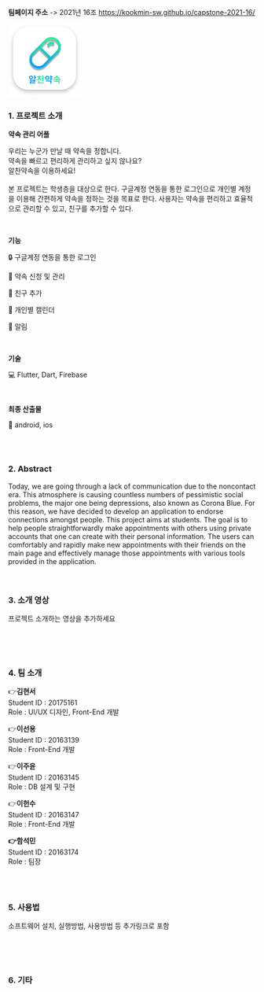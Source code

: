 **팀페이지 주소** -> 2021년 16조 https://kookmin-sw.github.io/capstone-2021-16/

![img2](./img2.png)

### 1. 프로젝트 소개

  **약속 관리 어플**

우리는 누군가 만날 때 약속을 정합니다. <br>
약속을 빠르고 편리하게 관리하고 싶지 않나요? <br> 
알찬약속을 이용하세요! <br>
<br>
본 프로젝트는 학생층을 대상으로 한다. 구글계정 연동을 통한 로그인으로 개인별 계정을 이용해 간편하게 약속을 정하는 것을 목표로 한다. 사용자는 약속을 편리하고 효율적으로 관리할 수 있고, 친구를 추가할 수 있다.

<br>

**기능** 

:lock: 구글계정 연동을 통한 로그인

:pushpin: 약속 신청 및 관리

:couple: 친구 추가

:calendar: 개인별 캘린더

:bell: 알림



<br>

**기술**

:computer: Flutter, Dart, Firebase

<br>

**최종 산출물**

:iphone: android, ios

<br>
<br>

### 2. Abstract<br>
Today, we are going through a lack of communication due to the noncontact era. This atmosphere is causing countless numbers of pessimistic social problems, the major one being depressions, also known as Corona Blue. For this reason, we have decided to develop an application to endorse connections amongst people. This project aims at students. The goal is to help people straightforwardly make appointments with others using private accounts that one can create with their personal information. The users can comfortably and rapidly make new appointments with their friends on the main page and effectively manage those appointments with various tools provided in the application.
<br>
<br>
<br>

### 3. 소개 영상

프로젝트 소개하는 영상을 추가하세요

<br>
<br>
<br>

### 4. 팀 소개

:point_right:**김현서**   
   Student ID : 20175161   
   Role : UI/UX 디자인, Front-End 개발
  <br>   

:point_right:**이선용**<br>
Student ID : 20163139 <br>
Role : Front-End 개발
   <br>

:point_right:**이주윤**<br>
Student ID : 20163145 <br>
Role : DB 설계 및 구현
   <br>

:point_right:**이헌수** <br>
Student ID : 20163147 <br>
Role : Front-End 개발
   <br>    

**:point_right:함석민** <br>
Student ID : 20163174 <br>
Role : 팀장

   <br>
   <br>

### 5. 사용법

소프트웨어 설치, 실행방법, 사용방법 등 추가링크로 포함


<br>
<br>
<br>

### 6. 기타


